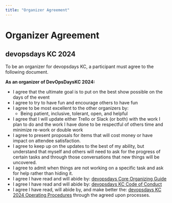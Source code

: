 ```yaml
---
title: "Organizer Agreement"
---
```


# Organizer Agreement
## devopsdays KC 2024

To be an organizer for devopsdays KC, a participant must agree to the following document.

**As an organizer of DevOpsDaysKC 2024:**

* I agree that the ultimate goal is to put on the best show possible on the days of the event
* I agree to try to have fun and encourage others to have fun
* I agree to be most excellent to the other organizers by:
  * Being patient, inclusive, tolerant, open, and helpful
* I agree that I will update either Trello or Slack (or both) with the work I plan to do and the work I have done to be respectful of others time and minimize re-work or double work
* I agree to present proposals for items that will cost money or have impact on attendee satisfaction.  
* I agree to keep up on the updates to the best of my ability, but understand that myself and others will need to ask for the progress of certain tasks and through those conversations that new things will be uncovered.
* I agree to admit when things are not working on a specific task and ask for help rather than hiding it.
* I agree I have read and will abide by: [devopsdays Core Organizing Guide](https://www.devopsdays.org/organizing/)
* I agree I have read and will abide by: [devopsdays KC Code of Conduct](https://devopsdays.org/kansas-city/conduct/) 
* I agree I have read, will abide by, and make better the: [devopsdays KC 2024 Operating Procedures](./operating_procedures.md) through the agreed upon processes.
